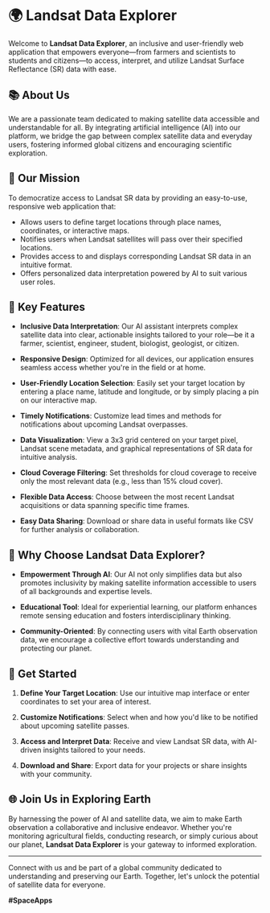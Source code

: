 # 🌍 Landsat Data Explorer

Welcome to **Landsat Data Explorer**, an inclusive and user-friendly web application that empowers everyone—from farmers and scientists to students and citizens—to access, interpret, and utilize Landsat Surface Reflectance (SR) data with ease.

## 📚 About Us

We are a passionate team dedicated to making satellite data accessible and understandable for all. By integrating artificial intelligence (AI) into our platform, we bridge the gap between complex satellite data and everyday users, fostering informed global citizens and encouraging scientific exploration.

## 🚀 Our Mission

To democratize access to Landsat SR data by providing an easy-to-use, responsive web application that:

- Allows users to define target locations through place names, coordinates, or interactive maps.
- Notifies users when Landsat satellites will pass over their specified locations.
- Provides access to and displays corresponding Landsat SR data in an intuitive format.
- Offers personalized data interpretation powered by AI to suit various user roles.

## 🎯 Key Features

- **Inclusive Data Interpretation**: Our AI assistant interprets complex satellite data into clear, actionable insights tailored to your role—be it a farmer, scientist, engineer, student, biologist, geologist, or citizen.

- **Responsive Design**: Optimized for all devices, our application ensures seamless access whether you're in the field or at home.

- **User-Friendly Location Selection**: Easily set your target location by entering a place name, latitude and longitude, or by simply placing a pin on our interactive map.

- **Timely Notifications**: Customize lead times and methods for notifications about upcoming Landsat overpasses.

- **Data Visualization**: View a 3x3 grid centered on your target pixel, Landsat scene metadata, and graphical representations of SR data for intuitive analysis.

- **Cloud Coverage Filtering**: Set thresholds for cloud coverage to receive only the most relevant data (e.g., less than 15% cloud cover).

- **Flexible Data Access**: Choose between the most recent Landsat acquisitions or data spanning specific time frames.

- **Easy Data Sharing**: Download or share data in useful formats like CSV for further analysis or collaboration.

## 🌟 Why Choose Landsat Data Explorer?

- **Empowerment Through AI**: Our AI not only simplifies data but also promotes inclusivity by making satellite information accessible to users of all backgrounds and expertise levels.

- **Educational Tool**: Ideal for experiential learning, our platform enhances remote sensing education and fosters interdisciplinary thinking.

- **Community-Oriented**: By connecting users with vital Earth observation data, we encourage a collective effort towards understanding and protecting our planet.

## 📲 Get Started

1. **Define Your Target Location**: Use our intuitive map interface or enter coordinates to set your area of interest.

2. **Customize Notifications**: Select when and how you'd like to be notified about upcoming satellite passes.

3. **Access and Interpret Data**: Receive and view Landsat SR data, with AI-driven insights tailored to your needs.

4. **Download and Share**: Export data for your projects or share insights with your community.

## 🌐 Join Us in Exploring Earth

By harnessing the power of AI and satellite data, we aim to make Earth observation a collaborative and inclusive endeavor. Whether you're monitoring agricultural fields, conducting research, or simply curious about our planet, **Landsat Data Explorer** is your gateway to informed exploration.

---

Connect with us and be part of a global community dedicated to understanding and preserving our Earth. Together, let's unlock the potential of satellite data for everyone.

**#SpaceApps**
